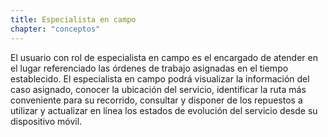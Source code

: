 ```yaml
---
title: Especialista en campo
chapter: "conceptos"
---
```


El usuario con rol de especialista en campo es el encargado de atender en el lugar referenciado las órdenes de trabajo asignadas en el tiempo establecido. El especialista en campo podrá visualizar la información del caso asignado, conocer la ubicación del servicio, identificar la ruta más conveniente para su recorrido, consultar y disponer de los repuestos a utilizar y actualizar en línea los estados de evolución del servicio desde su dispositivo móvil.
